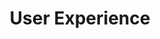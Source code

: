 ---
title: "User Experience"
draft: false
summary: "Documentation of my user experience projects"
tags: ["Figma", "Hugo", "AWS"]
showAuthor: false
showWordCount: false
showDate: false
showReadingTime: false
showHero: true
heroStyle: "thumbAndBackground"
---